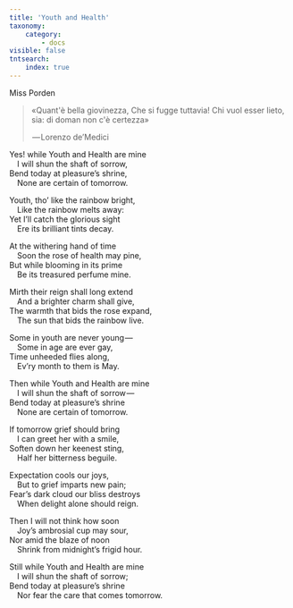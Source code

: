 ```yaml
---
title: 'Youth and Health'
taxonomy:
    category:
        - docs
visible: false
tntsearch:
    index: true
---
```


<div class="author">Miss Porden</div>

> «Quant'è bella giovinezza,
> Che si fugge tuttavia!
> Chi vuol esser lieto, sia:
> di doman non c'è certezza»
> 
>  — Lorenzo de’Medici

Yes! while Youth and Health are mine  
&emsp;I will shun the shaft of sorrow,  
Bend today at pleasure’s shrine,  
&emsp;None are certain of tomorrow.  

Youth, tho’ like the rainbow bright,  
&emsp;Like the rainbow melts away:  
Yet I’ll catch the glorious sight  
&emsp;Ere its brilliant tints decay.  

At the withering hand of time  
&emsp;Soon the rose of health may pine,  
But while blooming in its prime  
&emsp;Be its treasured perfume mine.  

Mirth their reign shall long extend  
&emsp;And a brighter charm shall give,  
The warmth that bids the rose expand,  
&emsp;The sun that bids the rainbow live.

Some in youth are never young —   
&emsp;Some in age are ever gay,  
Time unheeded flies along,  
&emsp;Ev’ry month to them is May.  

Then while Youth and Health are mine  
&emsp;I will shun the shaft of sorrow —   
Bend today at pleasure’s shrine  
&emsp;None are certain of tomorrow.  

If tomorrow grief should bring  
&emsp;I can greet her with a smile,  
Soften down her keenest sting,  
&emsp;Half her bitterness beguile.  

Expectation cools our joys,  
&emsp;But to grief imparts new pain;  
Fear’s dark cloud our bliss destroys  
&emsp;When delight alone should reign.  

Then I will not think how soon  
&emsp;Joy’s ambrosial cup may sour,  
Nor amid the blaze of noon  
&emsp;Shrink from midnight’s frigid hour.

Still while Youth and Health are mine  
&emsp;I will shun the shaft of sorrow;   
Bend today at pleasure’s shrine  
&emsp;Nor fear the care that comes tomorrow.